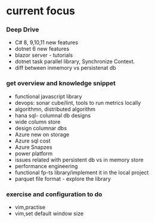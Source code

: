 # current focus 
### Deep Drive  
 - C# 8, 9,10,11 new features
 - dotnet 6 new features
 - blazor server - tutorials 
 - dotnet task parallel library, Synchronize Context.
 - diff between inmemory vs persistenat db

### get overview and knowledge snippet
 - functional javascript library 
 - devops: sonar cube/lint, tools to run metrics locally
 - algorithmn, distributed algorithm  
 - hana sql- columnal db designs 
 - wide column store
 - design columnar dbs
 - Azure new on storage
 - Azure sql cost 
 - Azure Snapzes 
 - power platform
 - issues related with persistent db vs in memory store
 - performance engineering
 - functional fp-ts library/implement it in the local project 
 - parquet file format - explore the library

### exercise and configuration to do
 - vim,practise
 - vim,set default window size 


